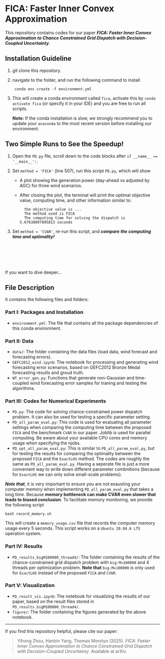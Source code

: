 # FICA: Faster Inner Convex Approximation

This repository contains codes for our paper ***FICA: Faster Inner Convex Approximation to Chance Constrained Grid Dispatch with Decision-Coupled Uncertainty***.

## Installation Guideline
1. git clone this repository.
2. navigate to the folder, and run the following command to install

        conda env create -f environment.yml

3. This will create a conda environment called `fica`, activate this by `conda activate fica` (or specify it in your IDE) and you are free to run all scripts.

    **Note:** If the conda installation is slow, we strongly recommend you to update your `anaconda` to the most recent version before installing our environment.

## Two Simple Runs to See the Speedup!
1. Open the `PD.py` file, scroll down to the code blocks after `if __name__ == '__main__':`.

2. Set `method = 'FICA'` (line 507), run this script `PD.py`, which will show 

    - A plot showing the generation power (day-ahead vs adjusted by AGC) for three wind scenarios.
    - After closing the plot, the terminal will print the optimal objective value, computing time, and other information similar to:

            the objective value is ...
            The method used is FICA
            The computing time for solving the dispatch is 5.67638897895813 seconds 

3. Set `method = 'CVAR'`, re-run this script, and ***compare the computing time and optimality!***  

\
\
\
\
\
If you want to dive deeper...

## File Description
It contains the following files and folders:

### Part I: Packages and Installation
- `environment.yml`: The file that contains all the package dependencies of this conda environment.
### Part II: Data
- `data/`: The folder containing the data files (load data, wind forecast and forecasting errors).
- `GEFC2012_wind.ipynb`: The notebook for processing and generating wind forecasting error scenarios, based on GEFC2012 Bronze Medal forecasting results and groud truth.
- `WT_error_gen.py`: Functions that generate non-Gaussian and time-coupled wind forecasting error samples for traning and testing the algorithms.
### Part III: Codes for Numerical Experiments
- `PD.py`: The code for solving chance-constrained power dispatch problem.
It can also be used for testing a specific parameter setting.
- `PD_all_param_eval.py`: This code is used for evaluating all parameter settings when comparing the computing time between the proposed `FICA` and the benchmark `CVAR` in our paper. Joblib is used for parallel computing. Be aware about your available CPU cores and memory usage when specifying the njobs.
- `PD_opt_all_param_eval.py`: This is similar to `PD_all_param_eval.py`, but for testing the results for comparing the optimality between the proposed `FICA` and the `ExactLHS` method. The codes are roughly the same as `PD_all_param_eval.py`. Having a seperate file is just a more convenient way to write down different parameter combnitions (because for `ExactLHS` we can only solve small-scale problems).

***Note that***, it is very important to ensure you are not exausting your computer memory when implementing `PD_all_param_eval.py` that takes a long time. Because **memory bottleneck can make CVAR even slower that leads to biased conclusion**. To facilitate memory monitoring, we provide the following script
```
bash record_memory.sh
```
This will create a `memory_usage.csv` file that records the computer memory usage every 5 seconds. This script works on a `Ubuntu 20.04.6 LTS` operation system.

### Part IV: Results
- `PD_results_bigM100000_thread4/`: The folder containing the results of the chance-constrained grid dispatch problem with `big-M=100000` and 4 threads per optimization problem. **Note that** `big-M=100000` is only used for `ExactLHS` instead of the proposed `FICA` and `CVAR`.

### Part V: Visualization
- `PD_result_vis.ipynb`: The notebook for visualizing the results of our paper, based on the result files stored in `PD_results_bigM100000_thread4/`.
- `figure/`: The folder containing the figures generated by the above notebook.

---
If you find this repository helpful, please cite our paper:
> Yihong Zhou, Hanbin Yang, Thomas Morstyn (2025). *FICA: Faster Inner Convex Approximation to Chance Constrained Grid Dispatch with Decision-Coupled Uncertainty*. Available at arXiv.

